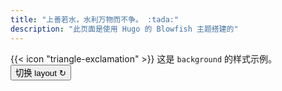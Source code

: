 ```yaml
---
title: "上善若水，水利万物而不争。 :tada:"
description: "此页面是使用 Hugo 的 Blowfish 主题搭建的"
---
```



<div class="flex px-4 py-2 mb-8 text-base rounded-md bg-primary-100 dark:bg-primary-900">
  <span class="flex items-center ltr:pr-3 rtl:pl-3 text-primary-400">
    {{< icon "triangle-exclamation" >}}
  </span>
  <span class="flex items-center justify-between grow dark:text-neutral-300">
    <span class="prose dark:prose-invert"> 这是 <code id="layout">background</code> 的样式示例。</span>
    <button
      id="switch-layout-button"
      class="px-4 !text-neutral !no-underline rounded-md bg-primary-600 hover:!bg-primary-500 dark:bg-primary-800 dark:hover:!bg-primary-700"
    >
      切换 layout &orarr;
    </button>
  </span>
</div>





